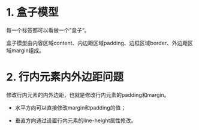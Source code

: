 # 1. 盒子模型

每一个标签都可以看做一个”盒子“。

盒子模型由内容区域content、内边距区域padding、边框区域border、外边距区域margin组成。

# 2. 行内元素内外边距问题

修改行内元素的内外边距，也就是修改行内元素的padding和margin。

- 水平方向可以直接修改margin和padding的值；

- 垂直方向通过设置行内元素的line-height属性修改。